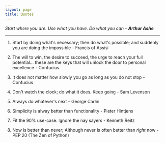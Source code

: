 ```yaml
---
layout: page
title: Quotes
---
```


<p class="message">
<i>Start where you are. Use what you have. Do what you can - <b>Arthur Ashe</b></i>
</p>

<hr>

1. Start by doing what's necessary; then do what's possible; and suddenly you are doing the impossible - Francis of Assisi

2. The will to win, the desire to succeed, the urge to reach your full potential... these are the keys that will unlock the door to personal excellence - Confucius 

3. It does not matter how slowly you go as long as you do not stop - Confucius

4. Don't watch the clock; do what it does. Keep going - Sam Levenson

5. Always do whatever's next - George Carlin

6. Simplicity is alway better than functionality - Pieter Hintjens

7. Fit the 90% use-case. Ignore the nay sayers - Kenneth Reitz

8. Now is better than never; Although never is often better than *right* now - PEP 20 (The Zen of Python)
